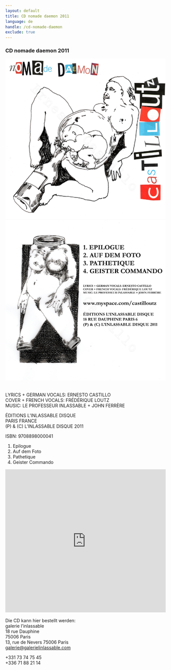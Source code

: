 ```yaml
---
layout: default
title: CD nomade daemon 2011
language: de
handle: /cd-nomade-daemon
exclude: true
---
```

### CD nomade daemon 2011
  
<a rel="lightbox" data-lightbox="example-1" href="/images/nomade-daemon-cover.jpg" title="nomade daemon cover"><img src="/images/nomade-daemon-cover.jpg" alt="uns cover" class="img-left2"></a>
<a rel="lightbox" data-lightbox="example-1" href="/images/nomade-daemon-cover-back.jpg" title="nomade daemon cover"><img src="/images/nomade-daemon-cover-back.jpg" alt="nomade daemon cover" class="img-right2"></a>  
<br style="clear:both" />
<br style="clear:both" />
LYRICS + GERMAN VOCALS: ERNESTO CASTILLO  
COVER + FRENCH VOCALS: FRÉDÉRIQUE LOUTZ  
MUSIC: LE PROFESSEUR INLASSABLE + JOHN FERRÈRE  
  
ÉDITIONS L’INLASSABLE DISQUE  
PARIS FRANCE  
(P) & (C) L’INLASSABLE DISQUE 2011  
  
ISBN: 9708898000041  

1. Epilogue
2. Auf dem Foto
3. Pathetique
4. Geister Commando  
  
<iframe width="100%" height="450" scrolling="no" frameborder="no" src="https://w.soundcloud.com/player/?url=https%3A//api.soundcloud.com/playlists/314151207&amp;auto_play=false&amp;hide_related=false&amp;show_comments=true&amp;show_user=true&amp;show_reposts=false&amp;visual=true"></iframe>   
   
Die CD kann hier bestellt werden:  
galerie l’inlassable  
18 rue Dauphine  
75006 Paris  
13, rue de Nevers 75006 Paris  
galerie@galerielinlassable.com  
  
+331 73 74 75 45  
+336 71 88 21 14  
  
